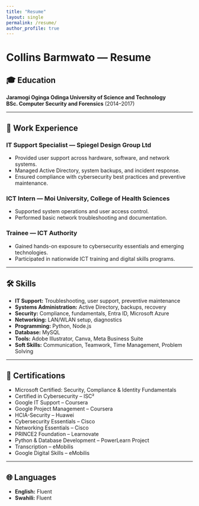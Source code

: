 ```yaml
---
title: "Resume"
layout: single
permalink: /resume/
author_profile: true
---
```


# Collins Barmwato — Resume

## 🎓 Education
**Jaramogi Oginga Odinga University of Science and Technology**  
**BSc. Computer Security and Forensics** (2014–2017)

---

## 💼 Work Experience

### IT Support Specialist — Spiegel Design Group Ltd
- Provided user support across hardware, software, and network systems.
- Managed Active Directory, system backups, and incident response.
- Ensured compliance with cybersecurity best practices and preventive maintenance.

### ICT Intern — Moi University, College of Health Sciences  
- Supported system operations and user access control.  
- Performed basic network troubleshooting and documentation.

### Trainee — ICT Authority  
- Gained hands-on exposure to cybersecurity essentials and emerging technologies.  
- Participated in nationwide ICT training and digital skills programs.

---

## 🛠️ Skills

- **IT Support:** Troubleshooting, user support, preventive maintenance  
- **Systems Administration:** Active Directory, backups, recovery  
- **Security:** Compliance, fundamentals, Entra ID, Microsoft Azure  
- **Networking:** LAN/WLAN setup, diagnostics  
- **Programming:** Python, Node.js  
- **Database:** MySQL  
- **Tools:** Adobe Illustrator, Canva, Meta Business Suite  
- **Soft Skills:** Communication, Teamwork, Time Management, Problem Solving

---

## 📜 Certifications

- Microsoft Certified: Security, Compliance & Identity Fundamentals  
- Certified in Cybersecurity – ISC²  
- Google IT Support – Coursera  
- Google Project Management – Coursera  
- HCIA-Security – Huawei  
- Cybersecurity Essentials – Cisco  
- Networking Essentials – Cisco  
- PRINCE2 Foundation – Learnovate  
- Python & Database Development – PowerLearn Project  
- Transcription – eMobilis  
- Google Digital Skills – eMobilis

---

## 🌐 Languages

- **English:** Fluent  
- **Swahili:** Fluent

